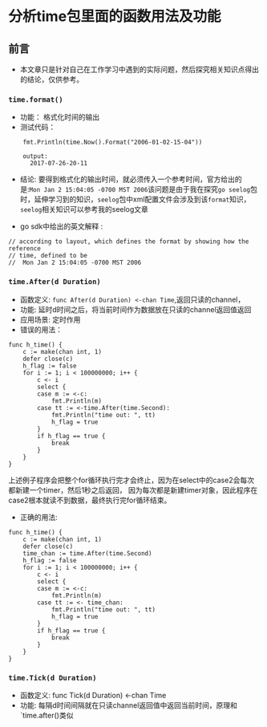 分析time包里面的函数用法及功能
========

前言
----
* 本文章只是针对自己在工作学习中遇到的实际问题，然后探究相关知识点得出的结论，仅供参考。

### `time.format()`
* 功能： 格式化时间的输出
* 测试代码：
```
    fmt.Println(time.Now().Format("2006-01-02-15-04"))
    
    output:
      2017-07-26-20-11
```

* 结论: 要得到格式化的输出时间，就必须传入一个参考时间，官方给出的是:`Mon Jan 2 15:04:05 -0700 MST 2006`该问题是由于我在探究`go seelog`包时，延伸学习到的知识，`seelog`包中xml配置文件会涉及到该`format`知识，`seelog`相关知识可以参考我的seelog文章

* go sdk中给出的英文解释 :
```// Format returns a textual representation of the time value formatted
// according to layout, which defines the format by showing how the reference
// time, defined to be
//	Mon Jan 2 15:04:05 -0700 MST 2006
```

### `time.After(d Duration)` 
* 函数定义: `func After(d Duration) <-chan Time`,返回只读的channel，
* 功能: 延时d时间之后，将当前时间作为数据放在只读的channel返回值返回
* 应用场景: 定时作用
* 错误的用法：  
```
func h_time() {
	c := make(chan int, 1)
	defer close(c)
	h_flag := false
	for i := 1; i < 100000000; i++ {
		c <- i
		select {
		case m := <-c:
			fmt.Println(m)
		case tt := <-time.After(time.Second):
			fmt.Println("time out: ", tt)
			h_flag = true
		}
		if h_flag == true {
			break
		}
	}
}
```
 上述例子程序会把整个for循环执行完才会终止，因为在select中的case2会每次都新建一个timer，然后1秒之后返回，
 因为每次都是新建timer对象，因此程序在case2根本就读不到数据，最终执行完for循环结束。
 
* 正确的用法:

```
func h_time() {
	c := make(chan int, 1)
	defer close(c)
	time_chan := time.After(time.Second)
	h_flag := false
	for i := 1; i < 100000000; i++ {
		c <- i
		select {
		case m := <-c:
			fmt.Println(m)
		case tt := <- time_chan:
			fmt.Println("time out: ", tt)
			h_flag = true
		}
		if h_flag == true {
			break
		}
	}
}
```

### `time.Tick(d Duration)`

* 函数定义: func Tick(d Duration) <-chan Time
* 功能: 每隔d时间间隔就在只读channel返回值中返回当前时间，原理和`time.after()类似









    
    